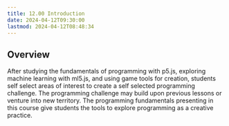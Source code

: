```yaml
---
title: 12.00 Introduction
date: 2024-04-12T09:30:00
lastmod: 2024-04-12T08:48:34
---
```


## Overview

After studying the fundamentals of programming with p5.js, exploring machine learning with ml5.js, and using game tools for creation, students self select areas of interest to create a self selected programming challenge. The programming challenge may build upon previous lessons or venture into new territory. The programming fundamentals presenting in this course give students the tools to explore programming as a creative practice.

